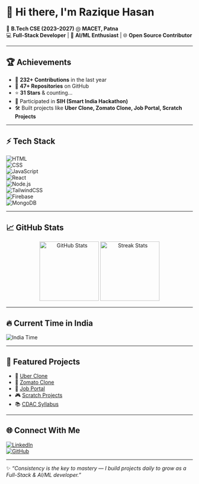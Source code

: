 # 👋 Hi there, I'm Razique Hasan  

🚀 **B.Tech CSE (2023–2027)** @ **MACET, Patna**  
💻 **Full-Stack Developer** | 🤖 **AI/ML Enthusiast** | 🌐 **Open Source Contributor**  

---

## 🏆 Achievements
- 🎯 **232+ Contributions** in the last year  
- 🌟 **47+ Repositories** on GitHub  
- ⭐ **31 Stars** & counting...  
- 🏅 Participated in **SIH (Smart India Hackathon)**  
- 🛠 Built projects like **Uber Clone, Zomato Clone, Job Portal, Scratch Projects**  

---

## ⚡ Tech Stack  
![HTML](https://img.shields.io/badge/HTML5-E34F26?style=for-the-badge&logo=html5&logoColor=white)  
![CSS](https://img.shields.io/badge/CSS3-1572B6?style=for-the-badge&logo=css3&logoColor=white)  
![JavaScript](https://img.shields.io/badge/JavaScript-F7DF1E?style=for-the-badge&logo=javascript&logoColor=black)  
![React](https://img.shields.io/badge/React-20232A?style=for-the-badge&logo=react&logoColor=61DAFB)  
![Node.js](https://img.shields.io/badge/Node.js-339933?style=for-the-badge&logo=node.js&logoColor=white)  
![TailwindCSS](https://img.shields.io/badge/TailwindCSS-38B2AC?style=for-the-badge&logo=tailwind-css&logoColor=white)  
![Firebase](https://img.shields.io/badge/Firebase-FFCA28?style=for-the-badge&logo=firebase&logoColor=black)  
![MongoDB](https://img.shields.io/badge/MongoDB-4EA94B?style=for-the-badge&logo=mongodb&logoColor=white)  

---

## 📈 GitHub Stats  
<p align="center">
  <img src="https://github-readme-stats.vercel.app/api?username=raziquehasan&show_icons=true&theme=radical" alt="GitHub Stats" height="160"/>
  <img src="https://github-readme-streak-stats.herokuapp.com/?user=raziquehasan&theme=radical" alt="Streak Stats" height="160"/>
</p>

---

## 🔥 Current Time in India  
![India Time](https://img.shields.io/badge/dynamic/json?color=blue&label=India%20Time&query=%24.datetime&url=https%3A%2F%2Fworldtimeapi.org%2Fapi%2Ftimezone%2FAsia%2Fkolkata)

---

## 📌 Featured Projects
- 🚖 [Uber Clone](https://github.com/raziquehasan/uber)  
- 🍴 [Zomato Clone](https://github.com/raziquehasan/zomato)  
- 💼 [Job Portal](https://github.com/raziquehasan/JOB-PORTAL)  
- 🎮 [Scratch Projects](https://github.com/raziquehasan/scatch)  
- 📚 [CDAC Syllabus](https://github.com/raziquehasan/syllabus-cdac)  

---

## 🌐 Connect With Me  
[![LinkedIn](https://img.shields.io/badge/LinkedIn-0A66C2?style=for-the-badge&logo=linkedin&logoColor=white)](https://www.linkedin.com/in/razique-hasan-73a2832a2/)  
[![GitHub](https://img.shields.io/badge/GitHub-100000?style=for-the-badge&logo=github&logoColor=white)](https://github.com/raziquehasan)  

---

✨ _“Consistency is the key to mastery — I build projects daily to grow as a Full-Stack & AI/ML developer.”_  
